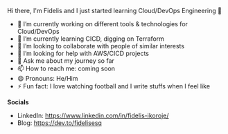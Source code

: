 Hi there, I'm Fidelis and I just started learning Cloud/DevOps Engineering 👋
- 🔭 I’m currently working on different tools & technologies for Cloud/DevOps
- 🌱 I’m currently learning CICD, digging on Terraform
- 👯 I’m looking to collaborate with people of similar interests
- 🤔 I’m looking for help with AWS/CICD projects
- 💬 Ask me about my journey so far
- 📫 How to reach me: coming soon
- 😄 Pronouns: He/Him
- ⚡ Fun fact: I love watching football and I write stuffs when I feel like
  
**Socials**
- LinkedIn: https://www.linkedin.com/in/fidelis-ikoroje/
- Blog: https://dev.to/fidelisesq

